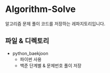 # Algorithm-Solve
알고리즘 문제 풀이 코드를 저장하는 레파지토리입니다.  
  
## 파일 & 디렉토리
* python_baekjoon
  * 파이썬 사용
  * 백준 단계별 & 문제번호 풀이 저장


